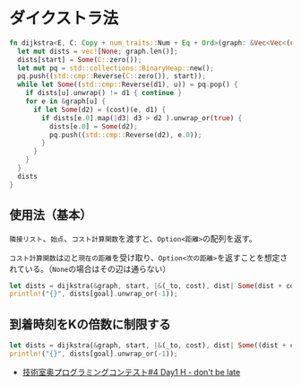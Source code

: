 # ダイクストラ法

```rust
fn dijkstra<E, C: Copy + num_traits::Num + Eq + Ord>(graph: &Vec<Vec<(usize, E)>>, start: usize, mut cost: impl FnMut(&(usize, E), C) -> Option<C>) -> Vec<Option<C>> {
  let mut dists = vec![None; graph.len()];
  dists[start] = Some(C::zero());
  let mut pq = std::collections::BinaryHeap::new();
  pq.push((std::cmp::Reverse(C::zero()), start));
  while let Some((std::cmp::Reverse(d1), u)) = pq.pop() {
    if dists[u].unwrap() != d1 { continue }
    for e in &graph[u] {
      if let Some(d2) = (cost)(e, d1) {
        if dists[e.0].map(|d3| d3 > d2 ).unwrap_or(true) {
          dists[e.0] = Some(d2);
          pq.push((std::cmp::Reverse(d2), e.0));
        }
      }
    }
  }
  dists
}
```

## 使用法（基本）

`隣接リスト`、`始点`、`コスト計算関数`を渡すと、`Option<距離>`の配列を返す。

`コスト計算関数`は`辺`と`現在の距離`を受け取り、`Option<次の距離>`を返すことを想定されている。（`None`の場合はその辺は通らない）

```rust
let dists = dijkstra(&graph, start, |&(_to, cost), dist| Some(dist + cost) );
println!("{}", dists[goal].unwrap_or(-1));
```

## 到着時刻をKの倍数に制限する

```rust
let dists = dijkstra(&graph, start, |&(_to, cost), dist| Some((dist + cost + K - 1) / K * K) );
println!("{}", dists[goal].unwrap_or(-1));
```

- [技術室奥プログラミングコンテスト#4 Day1 H - don't be late](https://atcoder.jp/contests/tkppc4-1/submissions/23281297)
